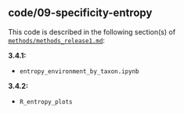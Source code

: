 ## code/09-specificity-entropy

This code is described in the following section(s) of [`methods/methods_release1.md`](https://github.com/biocore/emp/blob/master/methods/methods_release1.md):

**3.4.1:**

* `entropy_environment_by_taxon.ipynb`

**3.4.2:**

* `R_entropy_plots`
